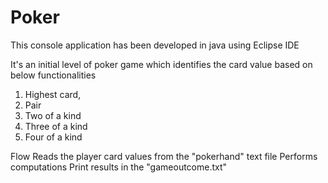 # Poker
This console application has been developed in java using Eclipse IDE

It's an initial level of poker game
which identifies the card value based on below functionalities
 1) Highest card,
 2) Pair
 3) Two of a kind
 4) Three of a kind
 5) Four of a kind
 
 Flow
 Reads the player card values from the "pokerhand" text file
 Performs computations 
 Print results in the "gameoutcome.txt"
